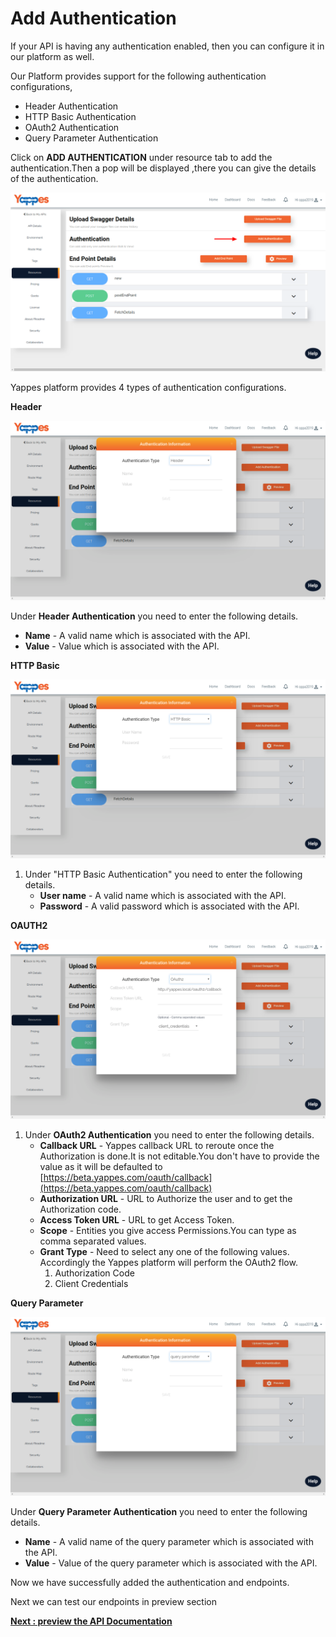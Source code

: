 Add Authentication
==================

If your API is having any authentication enabled, then you can configure
it in our platform as well. 

Our Platform provides support for the following authentication configurations,

-   Header Authentication
-   HTTP Basic Authentication
-   OAuth2 Authentication
-   Query Parameter Authentication

<!--Please make above points as hrefs for sections below-->
Click on **ADD AUTHENTICATION** under resource tab to add the
authentication.Then a pop will be displayed ,there you can give the
details of the authentication.

![](images/existing_api/existing_api_resources_authentication_09.png)


Yappes platform provides 4 types of authentication configurations.

**Header**

![](images/existing_api/existing_api_resources_authentication_headers_10.png)

Under **Header Authentication** you need to enter the following details.

-   **Name** - A valid name which is associated with the API.
-   **Value** - Value which is associated with the API.

**HTTP Basic**

![](images/existing_api/existing_api_resources_authentication_http_11.png)

1.  Under "HTTP Basic Authentication" you need to enter the following
    details.
    -   **User name** - A valid name which is associated with the API.
    -   **Password** - A valid password which is associated with the API.

**OAUTH2**

![](images/existing_api/existing_api_resources_authentication_oauth2_12.png)

1.  Under **OAuth2 Authentication** you need to enter the following
    details.
    -   **Callback URL** - Yappes callback URL to reroute once the
        Authorization is done.It is not editable.You don't have to
        provide the value as it will be defaulted to
        [https://beta.yappes.com/oauth/callback](https://beta.yappes.com/oauth/callback) <!--Please check if need to provide any link-->
    -   **Authorization URL** - URL to Authorize the user and to get the
        Authorization code.
    -   **Access Token URL** - URL to get Access Token.
    -   **Scope** - Entities you give access Permissions.You can type as
        comma separated values.
    -   **Grant Type** - Need to select any one of the following values.
        Accordingly the Yappes platform will perform the OAuth2 flow.
        1.  Authorization Code
        2.  Client Credentials

**Query Parameter**

![](images/existing_api/existing_api_resources_authentication_query_13.png)

Under **Query Parameter Authentication** you need to enter the following
details.

-   **Name** - A valid name of the query parameter which is associated with
    the API.
-   **Value** - Value of the query parameter which is associated with the
    API.

Now we have successfully added the authentication and endpoints.

Next we can test our endpoints in preview section 

[**Next : preview the
API Documentation**](previewAPI.md)
